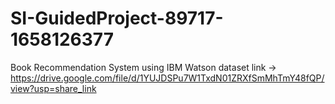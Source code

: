 # SI-GuidedProject-89717-1658126377
Book Recommendation System using IBM Watson dataset link ->
https://drive.google.com/file/d/1YUJDSPu7W1TxdN01ZRXfSmMhTmY48fQP/view?usp=share_link
